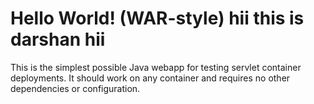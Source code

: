 Hello World! (WAR-style)
hii this is darshan
hii
===============

This is the simplest possible Java webapp for testing servlet container deployments.  It should work on any container and requires no other dependencies or configuration.
